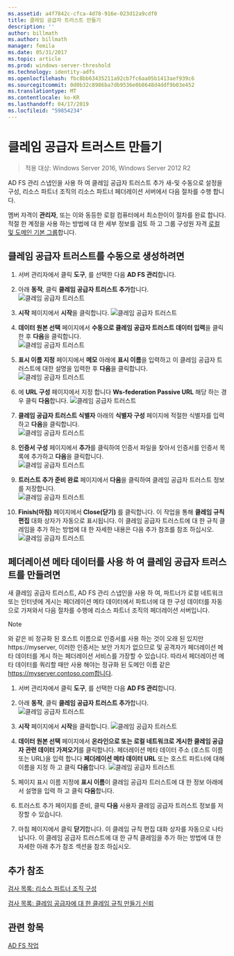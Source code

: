 ```yaml
---
ms.assetid: a4f7842c-cfca-4d78-916e-023d12a9cdf0
title: 클레임 공급자 트러스트 만들기
description: ''
author: billmath
ms.author: billmath
manager: femila
ms.date: 05/31/2017
ms.topic: article
ms.prod: windows-server-threshold
ms.technology: identity-adfs
ms.openlocfilehash: fbc8bb63435211a92cb7fc6aa05b1413aef939c6
ms.sourcegitcommit: 0d0b32c8986ba7db9536e0b8648d4ddf9b03e452
ms.translationtype: MT
ms.contentlocale: ko-KR
ms.lasthandoff: 04/17/2019
ms.locfileid: "59854234"
---
```

# <a name="create-a-claims-provider-trust"></a>클레임 공급자 트러스트 만들기

>적용 대상: Windows Server 2016, Windows Server 2012 R2

AD FS 관리 스냅인을 사용 하 여 클레임 공급자 트러스트 추가 새\-및 수동으로 설정을 구성, 리소스 파트너 조직의 리소스 파트너 페더레이션 서버에서 다음 절차를 수행 합니다.  
  
멤버 자격이 **관리자**, 또는 이와 동등한 로컬 컴퓨터에서 최소한이이 절차를 완료 합니다.  적절 한 계정을 사용 하는 방법에 대 한 세부 정보를 검토 하 고 그룹 구성원 자격 [로컬 및 도메인 기본 그룹](https://go.microsoft.com/fwlink/?LinkId=83477)합니다.   
  
## <a name="to-create-a-claims-provider-trust-manually"></a>클레임 공급자 트러스트를 수동으로 생성하려면  
  
1.  서버 관리자에서 클릭 **도구**, 를 선택한 다음 **AD FS 관리**합니다.  
  
2.  아래 **동작**, 클릭 **클레임 공급자 트러스트 추가**합니다.  
![클레임 공급자 트러스트](media/Create-a-Claims-Provider-Trust/addclaim1.PNG)   
  
3.  **시작** 페이지에서 **시작**을 클릭합니다. 
![클레임 공급자 트러스트](media/Create-a-Claims-Provider-Trust/addclaim2.PNG)    
  
4.  **데이터 원본 선택** 페이지에서 **수동으로 클레임 공급자 트러스트 데이터 입력**을 클릭한 후 **다음**을 클릭합니다.  
![클레임 공급자 트러스트](media/Create-a-Claims-Provider-Trust/addclaim3.PNG)     

5.  **표시 이름 지정** 페이지에서 **메모** 아래에 **표시 이름**을 입력하고 이 클레임 공급자 트러스트에 대한 설명을 입력한 후 **다음**을 클릭합니다.  
![클레임 공급자 트러스트](media/Create-a-Claims-Provider-Trust/addclaim4.PNG)     

6.  에 **URL 구성** 페이지에서 지정 합니다 **Ws-federation Passive URL** 해당 하는 경우 클릭 **다음**합니다.
![클레임 공급자 트러스트](media/Create-a-Claims-Provider-Trust/addclaim5.PNG)     

8. **클레임 공급자 트러스트 식별자** 아래의 **식별자 구성** 페이지에 적절한 식별자를 입력하고 **다음**을 클릭합니다.  
![클레임 공급자 트러스트](media/Create-a-Claims-Provider-Trust/addclaim6.PNG)    

9. **인증서 구성** 페이지에서 **추가**를 클릭하여 인증서 파일을 찾아서 인증서를 인증서 목록에 추가하고 **다음**을 클릭합니다.  
![클레임 공급자 트러스트](media/Create-a-Claims-Provider-Trust/addclaim7.PNG)    

10. **트러스트 추가 준비 완료** 페이지에서 **다음**을 클릭하여 클레임 공급자 트러스트 정보를 저장합니다.  
![클레임 공급자 트러스트](media/Create-a-Claims-Provider-Trust/addclaim8.PNG)    

11. **Finish(마침)** 페이지에서 **Close(닫기)** 를 클릭합니다. 이 작업을 통해 **클레임 규칙 편집** 대화 상자가 자동으로 표시됩니다. 이 클레임 공급자 트러스트에 대 한 규칙 클레임을 추가 하는 방법에 대 한 자세한 내용은 다음 추가 참조를 참조 하십시오.  
![클레임 공급자 트러스트](media/Create-a-Claims-Provider-Trust/addclaim9.PNG)

## <a name="to-create-a-claims-provider-trust-using-federation-metadata"></a>페더레이션 메타 데이터를 사용 하 여 클레임 공급자 트러스트를 만들려면
새 클레임 공급자 트러스트, AD FS 관리 스냅인을 사용 하 여, 파트너가 로컬 네트워크 또는 인터넷에 게시는 페더레이션 메타 데이터에서 파트너에 대 한 구성 데이터를 자동으로 가져와서 다음 절차를 수행에 리소스 파트너 조직의 페더레이션 서버입니다.

>[!NOTE]
>와 같은 비 정규화 된 호스트 이름으로 인증서를 사용 하는 것이 오래 된 있지만 https://myserver, 이러한 인증서는 보안 가치가 없으므로 및 공격자가 페더레이션 메타 데이터를 게시 하는 페더레이션 서비스를 가장할 수 있습니다. 따라서 페더레이션 메타 데이터를 쿼리할 때만 사용 해야는 정규화 된 도메인 이름 같은 https://myserver.contoso.com합니다.

1.  서버 관리자에서 클릭 **도구**, 를 선택한 다음 **AD FS 관리**합니다.  
  
2.  아래 **동작**, 클릭 **클레임 공급자 트러스트 추가**합니다.  
![클레임 공급자 트러스트](media/Create-a-Claims-Provider-Trust/addclaim1.PNG)   
  
3.  **시작** 페이지에서 **시작**을 클릭합니다. 
![클레임 공급자 트러스트](media/Create-a-Claims-Provider-Trust/addclaim2.PNG)    
  
4.  **데이터 원본 선택** 페이지에서 **온라인으로 또는 로컬 네트워크로 게시한 클레임 공급자 관련 데이터 가져오기**를 클릭합니다. 페더레이션 메타 데이터 주소 (호스트 이름 또는 URL)을 입력 합니다 **페더레이션 메타 데이터 URL** 또는 호스트 파트너에 대해 이름을 지정 하 고 클릭 **다음**합니다.
![클레임 공급자 트러스트](media/Create-a-Claims-Provider-Trust/addclaim10.PNG)    

5.  페이지 표시 이름 지정에 **표시 이름**이 클레임 공급자 트러스트에 대 한 정보 아래에서 설명을 입력 하 고 클릭 **다음**합니다.

6.  트러스트 추가 페이지를 준비, 클릭 **다음** 사용자 클레임 공급자 트러스트 정보를 저장할 수 있습니다.

7.  마침 페이지에서 클릭 **닫기**합니다. 이 클레임 규칙 편집 대화 상자를 자동으로 나타납니다. 이 클레임 공급자 트러스트에 대 한 규칙 클레임을 추가 하는 방법에 대 한 자세한 아래 추가 참조 섹션을 참조 하십시오.



    
## <a name="additional-references"></a>추가 참조  
[검사 목록: 리소스 파트너 조직 구성](../../ad-fs/deployment/Checklist--Configuring-the-Resource-Partner-Organization.md)  
  
[검사 목록: 클레임 공급자에 대 한 클레임 규칙 만들기 신뢰](../../ad-fs/deployment/Checklist--Creating-Claim-Rules-for-a-Claims-Provider-Trust.md)  
  
## <a name="see-also"></a>관련 항목  
[AD FS 작업](../../ad-fs/AD-FS-2016-Operations.md) 
  
